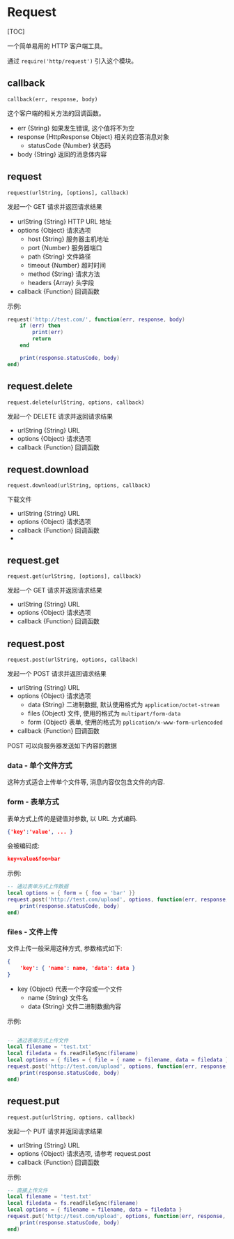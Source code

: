 # Request

[TOC]

一个简单易用的 HTTP 客户端工具。

通过 `require('http/request')` 引入这个模块。

## callback

    callback(err, response, body)

这个客户端的相关方法的回调函数。

- err {String} 如果发生错误, 这个值将不为空
- response {HttpResponse Object} 相关的应答消息对象
  + statusCode {Number} 状态码
- body {String} 返回的消息体内容

## request

    request(urlString, [options], callback)

发起一个 GET 请求并返回请求结果

- urlString {String} HTTP URL 地址
- options {Object} 请求选项
  + host {String} 服务器主机地址
  + port {Number} 服务器端口
  + path {String} 文件路径
  + timeout {Number} 超时时间
  + method {String} 请求方法
  + headers {Array} 头字段
- callback {Function} 回调函数

示例:

```lua
request('http://test.com/', function(err, response, body)
    if (err) then
        print(err)
        return
    end

    print(response.statusCode, body)
end)

```

## request.delete

    request.delete(urlString, options, callback)

发起一个 DELETE 请求并返回请求结果

- urlString {String} URL
- options {Object} 请求选项
- callback {Function} 回调函数

## request.download

    request.download(urlString, options, callback)

下载文件

- urlString {String} URL
- options {Object} 请求选项
- callback {Function} 回调函数
- 

## request.get

    request.get(urlString, [options], callback)

发起一个 GET 请求并返回请求结果

- urlString {String} URL
- options {Object} 请求选项
- callback {Function} 回调函数


## request.post

    request.post(urlString, options, callback)

发起一个 POST 请求并返回请求结果

- urlString {String} URL
- options {Object} 请求选项
  + data {String} 二进制数据, 默认使用格式为 `application/octet-stream`
  + files {Object} 文件, 使用的格式为 `multipart/form-data`
  + form {Object} 表单, 使用的格式为 `pplication/x-www-form-urlencoded`
- callback {Function} 回调函数

POST 可以向服务器发送如下内容的数据

### data - 单个文件方式

这种方式适合上传单个文件等, 消息内容仅包含文件的内容.

### form - 表单方式

表单方式上传的是键值对参数, 以 URL 方式编码.

```json
{'key':'value', ... } 
```

会被编码成:

```json
key=value&foo=bar
```

示例:

```lua
-- 通过表单方式上传数据 
local options = { form = { foo = 'bar' }}
request.post('http://test.com/upload', options, function(err, response, body)
    print(response.statusCode, body)
end)
```

### files - 文件上传

文件上传一般采用这种方式, 参数格式如下:

```json
{
    'key': { 'name': name, 'data': data }
}
```

- key {Object} 代表一个字段或一个文件
  + name {String} 文件名
  + data {String} 文件二进制数据内容

示例:

```lua

-- 通过表单方式上传文件
local filename = 'test.txt'
local filedata = fs.readFileSync(filename) 
local options = { files = { file = { name = filename, data = filedata } } }
request.post('http://test.com/upload', options, function(err, response, body)
    print(response.statusCode, body)
end)

```

## request.put

    request.put(urlString, options, callback)

发起一个 PUT 请求并返回请求结果

- urlString {String} URL 
- options {Object} 请求选项, 请参考 request.post
- callback {Function} 回调函数

示例:

```lua
-- 直接上传文件  
local filename = 'test.txt'
local filedata = fs.readFileSync(filename) 
local options = { filename = filename, data = filedata }
request.put('http://test.com/upload', options, function(err, response, body)
    print(response.statusCode, body)
end)

```